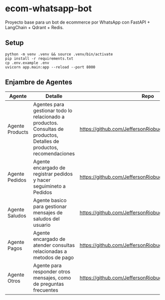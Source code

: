 
# ecom-whatsapp-bot
Proyecto base para un bot de ecommerce por WhatsApp con FastAPI + LangChain + Qdrant + Redis.

## Setup
```
python -m venv .venv && source .venv/bin/activate
pip install -r requirements.txt
cp .env.example .env
uvicorn app.main:app --reload --port 8000
```

## Enjambre de Agentes
| Agente | Detalle| Repo |
|---------|--|----|
| Agente Products | Agentes para gestionar todo lo relacionado a productos. Consultas de productos, Detalles de productos, recomendaciones | https://github.com/JeffersonRiobueno/utec_agent_product |
| Agente Pedidos | Agente encargado de registrar pedidos y hacer seguimineto a Pedidos | https://github.com/JeffersonRiobueno/utec_agent_pedidos |
| Agente Saludos | Agente basico para gestionar mensajes de saludos del usuario | https://github.com/JeffersonRiobueno/utec_agent_saludos |
| Agente Pagos | Agente encargado de atender consultas relacionadas a metodos de pago | https://github.com/JeffersonRiobueno/utec_agent_pagos |
| Agente Otros | Agente para responder otros mensajes, como de preguntas frecuentes | https://github.com/JeffersonRiobueno/utec_agent_otros |